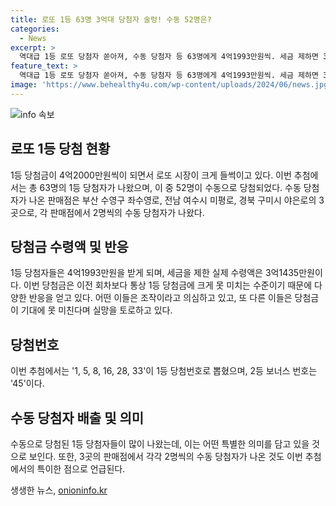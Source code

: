 ```yaml
---
title: 로또 1등 63명 3억대 당첨자 술렁! 수동 52명은?
categories:
  - News
excerpt: >
  역대급 1등 로또 당첨자 쏟아져, 수동 당첨자 등 63명에게 4억1993만원씩. 세금 제하면 3억원대 수령 예상. 수동 당첨자 52명 중 3곳 판매점에서 2명씩. 논란 불거지는 등 반응 다양. 조작 아니다 믿기지 않는다 와 달리, 웃지 못할 정도의 당첨금이라는 의견도 있음.
feature_text: >
  역대급 1등 로또 당첨자 쏟아져, 수동 당첨자 등 63명에게 4억1993만원씩. 세금 제하면 3억원대 수령 예상. 수동 당첨자 52명 중 3곳 판매점에서 2명씩. 논란 불거지는 등 반응 다양. 조작 아니다 믿기지 않는다 와 달리, 웃지 못할 정도의 당첨금이라는 의견도 있음.
image: 'https://www.behealthy4u.com/wp-content/uploads/2024/06/news.jpg'
---
```


<p><img src="https://www.behealthy4u.com/wp-content/uploads/2024/06/news.jpg" alt="info 속보" /></p>

<h2 data-ke-size="size26">로또 1등 당첨 현황</h2>

<p data-ke-size="size16">1등 당첨금이 4억2000만원씩이 되면서 로또 시장이 크게 들썩이고 있다. 이번 추첨에서는 총 63명의 1등 당첨자가 나왔으며, 이 중 52명이 수동으로 당첨되었다. 수동 당첨자가 나온 판매점은 부산 수영구 좌수영로, 전남 여수시 미평로, 경북 구미시 야은로의 3곳으로, 각 판매점에서 2명씩의 수동 당첨자가 나왔다.</p>

<h2 data-ke-size="size26">당첨금 수령액 및 반응</h2>

<p data-ke-size="size16">1등 당첨자들은 4억1993만원을 받게 되며, 세금을 제한 실제 수령액은 3억1435만원이다. 이번 당첨금은 이전 회차보다 통상 1등 당첨금에 크게 못 미치는 수준이기 때문에 다양한 반응을 얻고 있다. 어떤 이들은 조작이라고 의심하고 있고, 또 다른 이들은 당첨금이 기대에 못 미친다며 실망을 토로하고 있다.</p>

<h2 data-ke-size="size26">당첨번호</h2>

<p data-ke-size="size16">이번 추첨에서는 '1, 5, 8, 16, 28, 33'이 1등 당첨번호로 뽑혔으며, 2등 보너스 번호는 '45'이다.</p>

<h2 data-ke-size="size26">수동 당첨자 배출 및 의미</h2>

<p data-ke-size="size16">수동으로 당첨된 1등 당첨자들이 많이 나왔는데, 이는 어떤 특별한 의미를 담고 있을 것으로 보인다. 또한, 3곳의 판매점에서 각각 2명씩의 수동 당첨자가 나온 것도 이번 추첨에서의 특이한 점으로 언급된다.</p>
생생한 뉴스, <a href="https://onioninfo.kr" rel="dofollow">onioninfo.kr</a>


